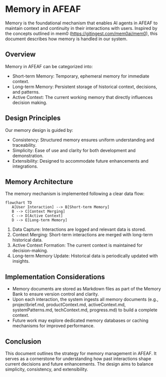 # Memory in AFEAF

Memory is the foundational mechanism that enables AI agents in AFEAF to maintain context and continuity in their interactions with users. Inspired by the concepts outlined in mem0 (https://gitingest.com/mem0ai/mem0), this document describes how memory is handled in our system.

## Overview

Memory in AFEAF can be categorized into:
- Short-term Memory: Temporary, ephemeral memory for immediate context.
- Long-term Memory: Persistent storage of historical context, decisions, and patterns.
- Active Context: The current working memory that directly influences decision making.

## Design Principles

Our memory design is guided by:
- Consistency: Structured memory ensures uniform understanding and traceability.
- Simplicity: Ease of use and clarity for both development and demonstration.
- Extensibility: Designed to accommodate future enhancements and integrations.

## Memory Architecture

The memory mechanism is implemented following a clear data flow:

```mermaid
flowchart TD
   A[User Interaction] --> B[Short-term Memory]
   B --> C[Context Merging]
   C --> D[Active Context]
   D --> E[Long-term Memory]
```

1. Data Capture: Interactions are logged and relevant data is stored.
2. Context Merging: Short-term interactions are merged with long-term historical data.
3. Active Context Formation: The current context is maintained for decision-making.
4. Long-term Memory Update: Historical data is periodically updated with insights.

## Implementation Considerations

- Memory documents are stored as Markdown files as part of the Memory Bank to ensure version control and clarity.
- Upon each interaction, the system ingests all memory documents (e.g., projectbrief.md, productContext.md, activeContext.md, systemPatterns.md, techContext.md, progress.md) to build a complete context.
- Future work may explore dedicated memory databases or caching mechanisms for improved performance.

## Conclusion

This document outlines the strategy for memory management in AFEAF. It serves as a cornerstone for understanding how past interactions shape current decisions and future enhancements. The design aims to balance simplicity, consistency, and extensibility. 